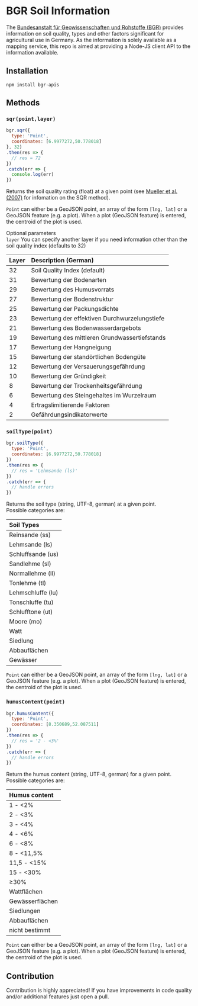 # BGR Soil Information

The [Bundesanstalt für Geowissenschaften und Rohstoffe (BGR)](https://www.bgr.bund.de/EN/Home/homepage_node_en.html) provides information on soil quality, types and other factors significant for agricultural use in Germany. As the information is solely available as a mapping service, this repo is aimed at providing a Node-JS client API to the information available.

## Installation
```
npm install bgr-apis
```

## Methods

### ```sqr(point,layer)```

```js
bgr.sqr({
  type: 'Point',
  coordinates: [6.9977272,50.778018]
}, 32)
.then(res => {
  // res = 72
})
.catch(err => {
  console.log(err)
})
```

Returns the soil quality rating (float) at a given point (see [Mueller et al. (2007)](http://www.zalf.de/de/forschung_lehre/publikationen/Documents/Publikation_Mueller_L/field_mueller.pdf) for infomation on the SQR method).  

`Point` can either be a GeoJSON point, an array of the form `[lng, lat]` or a GeoJSON feature (e.g. a plot). When a plot (GeoJSON feature) is entered, the centroid of the plot is used.

Optional parameters  
`layer` You can specify another layer if you need information other than the soil quality index (defaults to 32)  


| Layer | Description (German)                          |
|:------|:----------------------------------------------|
| 32    | Soil Quality Index (default)                  |
| 31    | Bewertung der Bodenarten                      |
| 29    | Bewertung des Humusvorrats                    |
| 27    | Bewertung der Bodenstruktur                   |
| 25    | Bewertung der Packungsdichte                  |
| 23    | Bewertung der effektiven Durchwurzelungstiefe |
| 21    | Bewertung des Bodenwasserdargebots            |
| 19    | Bewertung des mittleren Grundwassertiefstands |
| 17    | Bewertung der Hangneigung                     |
| 15    | Bewertung der standörtlichen Bodengüte        |
| 12    | Bewertung der Versauerungsgefährdung          |
| 10    | Bewertung der Gründigkeit                     |
| 8     | Bewertung der Trockenheitsgefährdung          |
| 6     | Bewertung des Steingehaltes im Wurzelraum     |
| 4     | Ertragslimitierende Faktoren                  |
| 2     | Gefährdungsindikatorwerte                     |



### ```soilType(point)```

```js
bgr.soilType({
  type: 'Point',
  coordinates: [6.9977272,50.778018]
})
.then(res => {
  // res = 'Lehmsande (ls)'
})
.catch(err => {
  // handle errors
})
```

Returns the soil type (string, UTF-8, german) at a given point.  
Possible categories are:

| Soil Types        |
|:------------------|
| Reinsande (ss)    |
| Lehmsande (ls)    |
| Schluffsande (us) |
| Sandlehme (sl)    |
| Normallehme (ll)  |
| Tonlehme (tl)     |
| Lehmschluffe (lu) |
| Tonschluffe (tu)  |
| Schlufftone (ut)  |
| Moore (mo)        |
| Watt              |
| Siedlung          |
| Abbauflächen      |
| Gewässer          |

`Point` can either be a GeoJSON point, an array of the form `[lng, lat]` or a GeoJSON feature (e.g. a plot). When a plot (GeoJSON feature) is entered, the centroid of the plot is used.

### ```humusContent(point)```

```js
bgr.humusContent({
  type: 'Point',
  coordinates: [8.350689,52.087511]
})
.then(res => {
  // res = '2 - <3%'
})
.catch(err => {
  // handle errors
})
```

Return the humus content (string, UTF-8, german) for a given point.
Possible categories are:

| Humus content   |
|:----------------|
| 1 - <2%         |
| 2 - <3%         |
| 3 - <4%         |
| 4 - <6%         |
| 6 - <8%         |
| 8 - <11,5%      |
| 11,5 - <15%     |
| 15 - <30%       |
| ≥30%            |
| Wattflächen     |
| Gewässerflächen |
| Siedlungen      |
| Abbauflächen    |
| nicht bestimmt  |

`Point` can either be a GeoJSON point, an array of the form `[lng, lat]` or a GeoJSON feature (e.g. a plot). When a plot (GeoJSON feature) is entered, the centroid of the plot is used.

## Contribution  
Contribution is highly appreciated! If you have improvements in code quality and/or additional features just open a pull.
